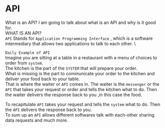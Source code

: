 # API
What is an API? I am going to talk about what is an API and why is it good for.\
WHAT IS AN API?\
`API` Stands for `Application Programming Interface` , which is a software intermediary that allows two applications to talk to each other. \

`Daily Example of API` \
Imagine you are sitting at a table in a restaurant with a menu of choices to order from `system`. \
The kitchen is the part of the `SYSTEM` that will prepare your order.\
What is missing is the part to communicate your order to the kitchen and deliver your food back to your table.\
That is where the waiter or `API` comes in.
The waiter is the `messenger` or the `API` that takes your request or order and tells the kitchen what to do. Then the waiter delivers the response back to you ,in this case the food.

To recapitulate `API` takes your request and tells the `system` what to do. Then the `API` delivers the response back to you.\
To sum up an `API` allows different softwares talk with each-other sharing data requests and much more.
